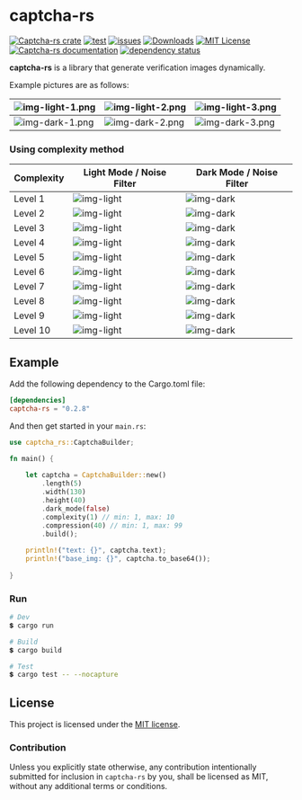 # captcha-rs

[![Captcha-rs crate](https://img.shields.io/crates/v/captcha-rs.svg?style=flat&logo=appveyor)](https://crates.io/crates/captcha-rs)
[![test](https://github.com/samirdjelal/captcha-rs/actions/workflows/test.yml/badge.svg?style=flat&logo=appveyor)](https://github.com/samirdjelal/captcha-rs/actions/workflows/test.yml)
[![issues](https://img.shields.io/github/issues/samirdjelal/captcha-rs?color=%23ffc107&style=flat&logo=appveyor)](https://github.com/samirdjelal/captcha-rs/issues)
[![Downloads](https://img.shields.io/crates/d/captcha-rs?style=flat&logo=appveyor)](https://crates.io/crates/captcha-rs)
[![MIT License](https://img.shields.io/crates/l/captcha-rs?style=flat&logo=appveyor)](LICENSE)
[![Captcha-rs documentation](https://img.shields.io/docsrs/captcha-rs?style=flat&logo=appveyor)](https://docs.rs/captcha-rs)
[![dependency status](https://deps.rs/repo/github/samirdjelal/captcha-rs/status.svg?style=flat&logo=appveyor)](https://deps.rs/repo/github/samirdjelal/captcha-rs)

**captcha-rs** is a library that generate verification images dynamically.

Example pictures are as follows:

![img-light-1.png](images/img-light-1.png) | ![img-light-2.png](images/img-light-2.png) | ![img-light-3.png](images/img-light-3.png)
--- | --- | ---
![img-dark-1.png](images/img-dark-1.png) | ![img-dark-2.png](images/img-dark-2.png) | ![img-dark-3.png](images/img-dark-3.png)

### Using complexity method

Complexity | Light Mode / Noise Filter                        | Dark Mode / Noise Filter
--- |--------------------------------------------------| ---
Level 1 | ![img-light](images/img-light-complexity-1.png)  | ![img-dark](images/img-dark-complexity-1.png)
Level 2 | ![img-light](images/img-light-complexity-2.png)  | ![img-dark](images/img-dark-complexity-2.png)
Level 3 | ![img-light](images/img-light-complexity-3.png)  | ![img-dark](images/img-dark-complexity-3.png)
Level 4 | ![img-light](images/img-light-complexity-4.png)  | ![img-dark](images/img-dark-complexity-4.png)
Level 5 | ![img-light](images/img-light-complexity-5.png)  | ![img-dark](images/img-dark-complexity-5.png)
Level 6 | ![img-light](images/img-light-complexity-6.png)  | ![img-dark](images/img-dark-complexity-6.png)
Level 7 | ![img-light](images/img-light-complexity-7.png)  | ![img-dark](images/img-dark-complexity-7.png)
Level 8 | ![img-light](images/img-light-complexity-8.png)  | ![img-dark](images/img-dark-complexity-8.png)
Level 9 | ![img-light](images/img-light-complexity-9.png)  | ![img-dark](images/img-dark-complexity-9.png)
Level 10 | ![img-light](images/img-light-complexity-10.png) | ![img-dark](images/img-dark-complexity-10.png)


## Example

Add the following dependency to the Cargo.toml file:

```toml
[dependencies]
captcha-rs = "0.2.8"
```

And then get started in your `main.rs`:

```rust
use captcha_rs::CaptchaBuilder;

fn main() {
	
	let captcha = CaptchaBuilder::new()
		.length(5)
		.width(130)
		.height(40)
		.dark_mode(false)
		.complexity(1) // min: 1, max: 10
		.compression(40) // min: 1, max: 99
		.build();
	
	println!("text: {}", captcha.text);
	println!("base_img: {}", captcha.to_base64());
	
}
```

### Run

```bash
# Dev
💲 cargo run

# Build
💲 cargo build

# Test
💲 cargo test -- --nocapture
```

## License

This project is licensed under the [MIT license](LICENSE).

### Contribution

Unless you explicitly state otherwise, any contribution intentionally submitted for inclusion in `captcha-rs` by you, shall be licensed as MIT, without any additional terms or conditions.
